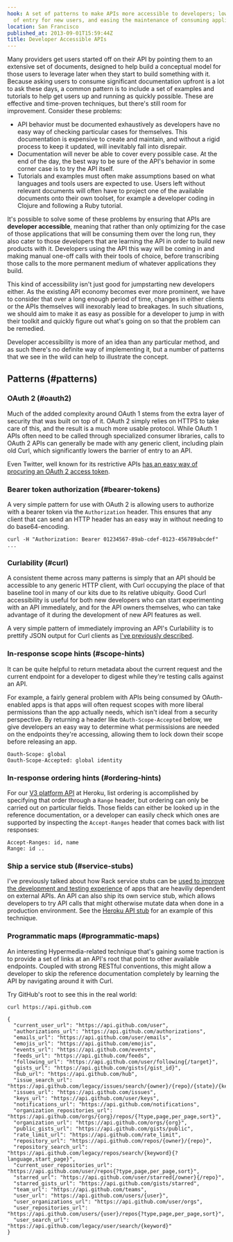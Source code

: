 ```yaml
---
hook: A set of patterns to make APIs more accessible to developers; lowering the barrier
  of entry for new users, and easing the maintenance of consuming applications.
location: San Francisco
published_at: 2013-09-01T15:59:44Z
title: Developer Accessible APIs
---
```


Many providers get users started off on their API by pointing them to an
extensive set of documents, designed to help build a conceptual model for those
users to leverage later when they start to build something with it. Because
asking users to consume significant documentation upfront is a lot to ask these
days, a common pattern is to include a set of examples and tutorials to help
get users up and running as quickly possible. These are effective and
time-proven techniques, but there's still room for improvement.  Consider these
problems:

* API behavior must be documented exhaustively as developers have no easy way
  of checking particular cases for themselves. This documentation is expensive
  to create and maintain, and without a rigid process to keep it updated, will
  inevitably fall into disrepair.
* Documentation will never be able to cover every possible case. At the end of
  the day, the best way to be sure of the API's behavior in some corner case is
  to try the API itself.
* Tutorials and examples must often make assumptions based on what languages
  and tools users are expected to use. Users left without relevant documents will
  often have to project one of the available documents onto their own toolset,
  for example a developer coding in Clojure and following a Ruby tutorial.

It's possible to solve some of these problems by ensuring that APIs are
**developer accessible**, meaning that rather than only optimizing for the case
of those applications that will be consuming them over the long run, they also
cater to those developers that are learning the API in order to build new
products with it. Developers using the API this way will be coming in and
making manual one-off calls with their tools of choice, before transcribing
those calls to the more permanent medium of whatever applications they build.

This kind of accessibility isn't just good for jumpstarting new developers
either. As the existing API economy becomes ever more prominent, we have to
consider that over a long enough period of time, changes in either clients or
the APIs themselves will inexorably lead to breakages. In such situations, we
should aim to make it as easy as possible for a developer to jump in with their
toolkit and quickly figure out what's going on so that the problem can be
remedied.

Developer accessibility is more of an idea than any particular method, and as
such there's no definite way of implementing it, but a number of patterns that
we see in the wild can help to illustrate the concept.

## Patterns (#patterns)

### OAuth 2 (#oauth2)

Much of the added complexity around OAuth 1 stems from the extra layer of
security that was built on top of it. OAuth 2 simply relies on HTTPS to take
care of this, and the result is a much more usable protocol. While OAuth 1 APIs
often need to be called through specialized consumer libraries, calls to OAuth
2 APIs can generally be made with any generic client, including plain old Curl,
which significantly lowers the barrier of entry to an API.

Even Twitter, well known for its restrictive APIs [has an easy way of procuring
an OAuth 2 access token](https://gist.github.com/brandur/5845931).

### Bearer token authorization (#bearer-tokens)

A very simple pattern for use with OAuth 2 is allowing users to authorize with
a bearer token via the `Authorization` header. This ensures that any client
that can send an HTTP header has an easy way in without needing to do
base64-encoding.

    curl -H "Authorization: Bearer 01234567-89ab-cdef-0123-456789abcdef" ...

### Curlability (#curl)

A consistent theme across many patterns is simply that an API should be
accessible to any generic HTTP client, with Curl occupying the place of that
baseline tool in many of our kits due to its relative ubiquity. Good Curl
accessibility is useful for both new developers who can start experimenting
with an API immediately, and for the API owners themselves, who can take
advantage of it during the development of new API features as well.

A very simple pattern of immediately improving an API's Curlabiliity is to
prettify JSON output for Curl clients as [I've previously
described](https://mutelight.org/pretty-json).

### In-response scope hints (#scope-hints)

It can be quite helpful to return metadata about the current request and the
current endpoint for a developer to digest while they're testing calls against
an API.

For example, a fairly general problem with APIs being consumed by OAuth-enabled
apps is that apps will often request scopes with more liberal permissions than
the app actually needs, which isn't ideal from a security perspective. By
returning a header like `OAuth-Scope-Accepted` below, we give developers an
easy way to determine what permissisions are needed on the endpoints they're
accessing, allowing them to lock down their scope before releasing an app.

    Oauth-Scope: global
    Oauth-Scope-Accepted: global identity

### In-response ordering hints (#ordering-hints)

For our [V3 platform
API](https://devcenter.heroku.com/articles/platform-api-reference) at Heroku,
list ordering is accomplished by specifying that order through a `Range`
header, but ordering can only be carried out on particular fields. Those fields
can either be looked up in the reference documentation, or a developer can
easily check which ones are supported by inspecting the `Accept-Ranges` header
that comes back with list responses:

    Accept-Ranges: id, name
    Range: id ..

### Ship a service stub (#service-stubs)

I've previously talked about how Rack service stubs can be [used to improve the
development and testing experience](https://brandur.org/service-stubs) of apps
that are heaviliy dependent on external APIs. An API can also ship its own
service stub, which allows developers to try API calls that might otherwise
mutate data when done in a production environment. See the [Heroku API
stub](https://github.com/heroku/heroku-api-stub) for an example of this
technique.

### Programmatic maps (#programmatic-maps)

An interesting Hypermedia-related technique that's gaining some traction is to
provide a set of links at an API's root that point to other available
endpoints. Coupled with strong RESTful conventions, this might allow a
developer to skip the reference documentation completely by learning the API by
navigating around it with Curl.

Try GitHub's root to see this in the real world:

    curl https://api.github.com
    
    {
      "current_user_url": "https://api.github.com/user",
      "authorizations_url": "https://api.github.com/authorizations",
      "emails_url": "https://api.github.com/user/emails",
      "emojis_url": "https://api.github.com/emojis",
      "events_url": "https://api.github.com/events",
      "feeds_url": "https://api.github.com/feeds",
      "following_url": "https://api.github.com/user/following{/target}",
      "gists_url": "https://api.github.com/gists{/gist_id}",
      "hub_url": "https://api.github.com/hub",
      "issue_search_url": "https://api.github.com/legacy/issues/search/{owner}/{repo}/{state}/{keyword}",
      "issues_url": "https://api.github.com/issues",
      "keys_url": "https://api.github.com/user/keys",
      "notifications_url": "https://api.github.com/notifications",
      "organization_repositories_url": "https://api.github.com/orgs/{org}/repos/{?type,page,per_page,sort}",
      "organization_url": "https://api.github.com/orgs/{org}",
      "public_gists_url": "https://api.github.com/gists/public",
      "rate_limit_url": "https://api.github.com/rate_limit",
      "repository_url": "https://api.github.com/repos/{owner}/{repo}",
      "repository_search_url": "https://api.github.com/legacy/repos/search/{keyword}{?language,start_page}",
      "current_user_repositories_url": "https://api.github.com/user/repos{?type,page,per_page,sort}",
      "starred_url": "https://api.github.com/user/starred{/owner}{/repo}",
      "starred_gists_url": "https://api.github.com/gists/starred",
      "team_url": "https://api.github.com/teams",
      "user_url": "https://api.github.com/users/{user}",
      "user_organizations_url": "https://api.github.com/user/orgs",
      "user_repositories_url": "https://api.github.com/users/{user}/repos{?type,page,per_page,sort}",
      "user_search_url": "https://api.github.com/legacy/user/search/{keyword}"
    }
